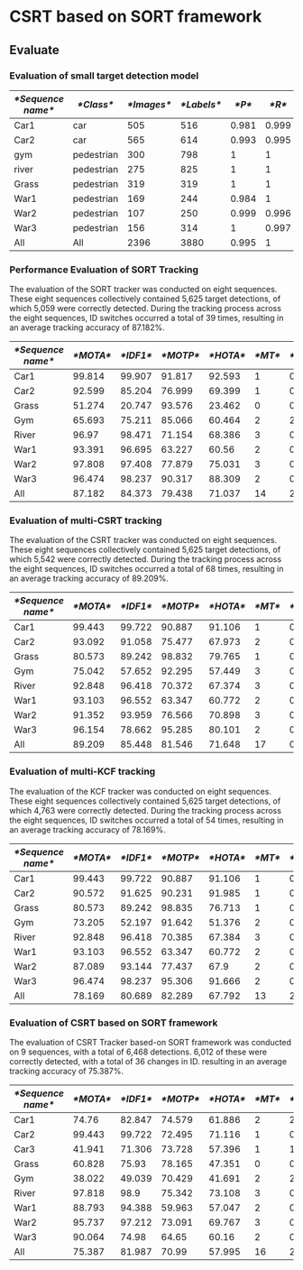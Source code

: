 # CSRT based on SORT framework

## Evaluate

### Evaluation of small target detection model

| ***\*Sequence name\**** | ***\*Class\**** | ***\*Images\**** | ***\*Labels\**** | ***\*P\**** | ***\*R\**** | ***\*mAP@.5\**** | ***\*mAP@.5：.95\**** |
| ----------------------- | --------------- | ---------------- | ---------------- | ----------- | ----------- | ---------------- | --------------------- |
| Car1                    | car             | 505              | 516              | 0.981       | 0.999       | 0.960            | 0.906                 |
| Car2                    | car             | 565              | 614              | 0.993       | 0.995       | 0.956            | 0.543                 |
| gym                     | pedestrian      | 300              | 798              | 1           | 1           | 0.995            | 0.995                 |
| river                   | pedestrian      | 275              | 825              | 1           | 1           | 0.995            | 0.995                 |
| Grass                   | pedestrian      | 319              | 319              | 1           | 1           | 0.995            | 0.995                 |
| War1                    | pedestrian      | 169              | 244              | 0.984       | 1           | 0.995            | 0.847                 |
| War2                    | pedestrian      | 107              | 250              | 0.999       | 0.996       | 0.995            | 0.854                 |
| War3                    | pedestrian      | 156              | 314              | 1           | 0.997       | 0.995            | 0.739                 |
| All                     | All             | 2396             | 3880             | 0.995       | 1           | 0.97             | 0.859                 |

### Performance Evaluation of SORT Tracking

The evaluation of the SORT tracker was conducted on eight sequences. These eight sequences collectively contained 5,625 target detections, of which 5,059 were correctly detected. During the tracking process across the eight sequences, ID switches occurred a total of 39 times, resulting in an average tracking accuracy of 87.182%.

| ***\*Sequence name\**** | ***\*MOTA\**** | ***\*IDF1\**** | ***\*MOTP\**** | ***\*HOTA\**** | ***\*MT\**** | ***\*ML\**** | ***\*IDSW\**** | ***\*AssA\**** |
| ----------------------- | -------------- | -------------- | -------------- | -------------- | ------------ | ------------ | -------------- | -------------- |
| Car1                    | 99.814         | 99.907         | 91.817         | 92.593         | 1            | 0            | 0              | 92.509         |
| Car2                    | 92.599         | 85.204         | 76.999         | 69.399         | 1            | 0            | 1              | 55.684         |
| Grass                   | 51.274         | 20.747         | 93.576         | 23.462         | 0            | 0            | 7              | 10.806         |
| Gym                     | 65.693         | 75.211         | 85.066         | 60.464         | 2            | 2            | 6              | 65.445         |
| River                   | 96.97          | 98.471         | 71.154         | 68.386         | 3            | 0            | 0              | 69.387         |
| War1                    | 93.391         | 96.695         | 63.227         | 60.56          | 2            | 0            | 0              | 60.763         |
| War2                    | 97.808         | 97.408         | 77.879         | 75.031         | 3            | 0            | 1              | 74.787         |
| War3                    | 96.474         | 98.237         | 90.317         | 88.309         | 2            | 0            | 0              | 89.535         |
| All                     | 87.182         | 84.373         | 79.438         | 71.037         | 14           | 2            | 15             | 67.425         |

### Evaluation of multi-CSRT tracking

The evaluation of the CSRT tracker was conducted on eight sequences. These eight sequences collectively contained 5,625 target detections, of which 5,542 were correctly detected. During the tracking process across the eight sequences, ID switches occurred a total of 68 times, resulting in an average tracking accuracy of 89.209%.

| ***\*Sequence name\**** | ***\*MOTA\**** | ***\*IDF1\**** | ***\*MOTP\**** | ***\*HOTA\**** | ***\*MT\**** | ***\*ML\**** | ***\*IDSW\**** | ***\*AssA\**** |
| ----------------------- | -------------- | -------------- | -------------- | -------------- | ------------ | ------------ | -------------- | -------------- |
| Car1                    | 99.443         | 99.722         | 90.887         | 91.106         | 1            | 0            | 0              | 91.356         |
| Car2                    | 93.092         | 91.058         | 75.477         | 67.973         | 2            | 0            | 3              | 74.1           |
| Grass                   | 80.573         | 89.242         | 98.832         | 79.765         | 1            | 0            | 0              | 80.087         |
| Gym                     | 75.042         | 57.652         | 92.295         | 57.449         | 3            | 0            | 25             | 79             |
| River                   | 92.848         | 96.418         | 70.372         | 67.374         | 3            | 0            | 0              | 70.284         |
| War1                    | 93.103         | 96.552         | 63.347         | 60.772         | 2            | 0            | 0              | 63.286         |
| War2                    | 91.352         | 93.959         | 76.566         | 70.898         | 3            | 0            | 8              | 77.62          |
| War3                    | 96.154         | 78.662         | 95.285         | 80.101         | 2            | 0            | 2              | 94.965         |
| All                     | 89.209         | 85.448         | 81.546         | 71.648         | 17           | 0            | 38             | 78.224         |

### Evaluation of multi-KCF tracking

The evaluation of the KCF tracker was conducted on eight sequences. These eight sequences collectively contained 5,625 target detections, of which 4,763 were correctly detected. During the tracking process across the eight sequences, ID switches occurred a total of 54 times, resulting in an average tracking accuracy of 78.169%.

| ***\*Sequence name\**** | ***\*MOTA\**** | ***\*IDF1\**** | ***\*MOTP\**** | ***\*HOTA\**** | ***\*MT\**** | ***\*ML\**** | ***\*IDSW\**** | ***\*AssA\**** |
| ----------------------- | -------------- | -------------- | -------------- | -------------- | ------------ | ------------ | -------------- | -------------- |
| Car1                    | 99.443         | 99.722         | 90.887         | 91.106         | 1            | 0            | 0              | 91.356         |
| Car2                    | 90.572         | 91.625         | 90.231         | 91.985         | 1            | 0            | 0              | 90.876         |
| Grass                   | 80.573         | 89.242         | 98.835         | 76.713         | 1            | 0            | 0              | 76.713         |
| Gym                     | 73.205         | 52.197         | 91.642         | 51.376         | 2            | 0            | 28             | 38.362         |
| River                   | 92.848         | 96.418         | 70.385         | 67.384         | 3            | 0            | 0              | 68.338         |
| War1                    | 93.103         | 96.552         | 63.347         | 60.772         | 2            | 0            | 0              | 60.913         |
| War2                    | 87.089         | 93.144         | 77.437         | 67.9           | 2            | 0            | 0              | 68.567         |
| War3                    | 96.474         | 98.237         | 95.306         | 91.666         | 2            | 0            | 0              | 94.941         |
| All                     | 78.169         | 80.689         | 82.289         | 67.792         | 13           | 2            | 28             | 74.264         |

### Evaluation of CSRT based on SORT framework

The evaluation of CSRT Tracker based-on SORT framework was conducted on 9 sequences, with a total of 6,468 detections. 6,012 of these were correctly detected, with a total of 36 changes in ID. resulting in an average tracking accuracy of 75.387%.

| ***\*Sequence name\**** | ***\*MOTA\**** | ***\*IDF1\**** | ***\*MOTP\**** | ***\*HOTA\**** | ***\*MT\**** | ***\*ML\**** | ***\*IDSW\**** | ***\*AssA\**** |
| ----------------------- | -------------- | -------------- | -------------- | -------------- | ------------ | ------------ | -------------- | -------------- |
| Car1                    | 74.76          | 82.847         | 74.579         | 61.886         | 2            | 2            | 3              | 67.775         |
| Car2                    | 99.443         | 99.722         | 72.495         | 71.116         | 1            | 0            | 0              | 71.245         |
| Car3                    | 41.941         | 71.306         | 73.728         | 57.396         | 1            | 1            | 2              | 62.804         |
| Grass                   | 60.828         | 75.93          | 78.165         | 47.351         | 0            | 0            | 0              | 47.351         |
| Gym                     | 38.022         | 49.039         | 70.429         | 41.691         | 2            | 20           | 3              | 39.409         |
| River                   | 97.818         | 98.9           | 75.342         | 73.108         | 3            | 0            | 0              | 74.107         |
| War1                    | 88.793         | 94.388         | 59.963         | 57.047         | 2            | 0            | 0              | 58.006         |
| War2                    | 95.737         | 97.212         | 73.091         | 69.767         | 3            | 0            | 1              | 70.384         |
| War3                    | 90.064         | 74.98          | 64.65          | 60.16          | 2            | 0            | 1              | 46.506         |
| All                     | 75.387         | 81.987         | 70.99          | 57.995         | 16           | 23           | 10             | 63.747         |

